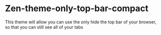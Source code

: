 # Zen-theme-only-top-bar-compact
This theme will allow you can use the only hide the top bar of your browser, so that you can still see all of your tabs
